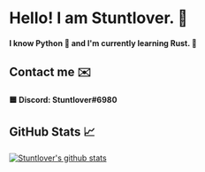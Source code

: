 # Hello! I am Stuntlover. 👋
#### I know Python 🐍 and I'm currently learning Rust. 🦀

## Contact me ✉️
#### 🟦 Discord: Stuntlover#6980

## GitHub Stats 📈
[![Stuntlover's github stats](https://github-readme-stats.vercel.app/api?username=Stuntlover-TM)](https://github.com/Stuntlover-TM/github-readme-stats)
